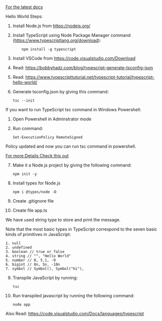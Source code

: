 [For the latest docs](https://www.typescriptlang.org/docs/)

Hello World Steps:

1.  Install Node.js from https://nodejs.org/

2.  Install TypeScript using Node Package Manager command (https://www.typescriptlang.org/download):

        	npm install -g typescript

3.  Install VSCode from https://code.visualstudio.com/Download

4.  Read: https://bobbyhadz.com/blog/typescript-generate-tsconfig-json

5.  Read: https://www.typescripttutorial.net/typescript-tutorial/typescript-hello-world/

6.  Generate tsconfig.json by giving this command:

        tsc --init

If you want to run TypeScript tsc command in Windows Powershell:

1.  Open Powershell in Adminstrator mode
2.  Run command:

        Set-ExecutionPolicy RemoteSigned

Policy updated and now you can run tsc command in powershell.

[For more Details Check this out](https://islenmisveri.wordpress.com/2021/01/31/working-with-scripts-in-powershell-typescript-compiler-tsc-problem-fix/)

7.  Make it a Node.js project by giving the following command:

        npm init -y

8.  Install types for Node.js

        npm i @types/node -D

9.  Create .gitignore file

10. Create file app.ts

We have used string type to store and print the message.

Note that the most basic types in TypeScript correspond to the seven basic kinds of primitives in JavaScript:

    1. null
    2. undefined
    3. boolean // true or false
    4. string // "", "Hello World"
    5. number // 0, 5.1, -9
    6. bigint // 0n, 5n, -10n
    7. symbol // Symbol(), Symbol("hi"),

9.  Transpile JavaScript by running:

        tsc

10. Run transpiled javascript by running the following command:

        node app

Also Read:
https://code.visualstudio.com/Docs/languages/typescript
